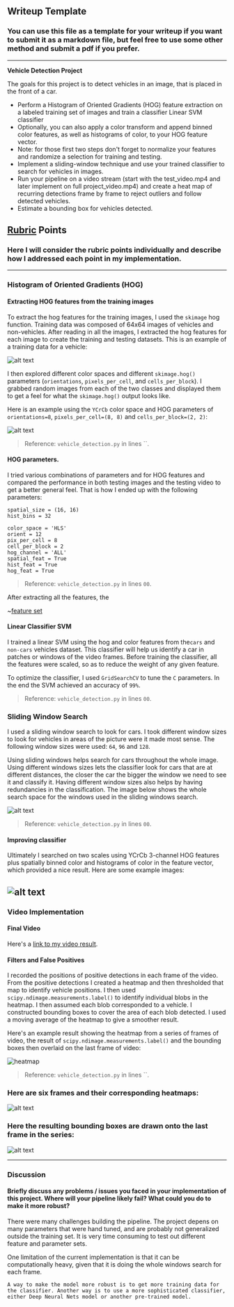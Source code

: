 ## Writeup Template
### You can use this file as a template for your writeup if you want to submit it as a markdown file, but feel free to use some other method and submit a pdf if you prefer.

---

**Vehicle Detection Project**

The goals for this project is to detect vehicles in an image, that is placed in the front of a car. 

* Perform a Histogram of Oriented Gradients (HOG) feature extraction on a labeled training set of images and train a classifier Linear SVM classifier
* Optionally, you can also apply a color transform and append binned color features, as well as histograms of color, to your HOG feature vector. 
* Note: for those first two steps don't forget to normalize your features and randomize a selection for training and testing.
* Implement a sliding-window technique and use your trained classifier to search for vehicles in images.
* Run your pipeline on a video stream (start with the test_video.mp4 and later implement on full project_video.mp4) and create a heat map of recurring detections frame by frame to reject outliers and follow detected vehicles.
* Estimate a bounding box for vehicles detected.

[//]: # (Image References)
[image1]: ./images/car_not_car.png
[image2]: ./images/HOG_example.jpg
[image3]: ./images/sliding_windows.jpg
[image4]: ./images/sliding_window.jpg
[image5]: ./images/bboxes_and_heat.png
[image6]: ./images/labels_map.png
[image7]: ./images/output_bboxes.png
[image8]: ./images/features.png
[video1]: ./project_output.mp4

## [Rubric](https://review.udacity.com/#!/rubrics/513/view) Points
### Here I will consider the rubric points individually and describe how I addressed each point in my implementation.  

---

### Histogram of Oriented Gradients (HOG)

#### Extracting HOG features from the training images


To extract the hog features for the training images, I used the `skimage` hog function. Training data was composed of 64x64 images of vehicles and non-vehicles. After reading in all the images, I extracted the hog features for each image to create the training and testing datasets. This is an example of a training data for a vehicle:

![alt text][image1]

I then explored different color spaces and different `skimage.hog()` parameters (`orientations`, `pixels_per_cell`, and `cells_per_block`).  I grabbed random images from each of the two classes and displayed them to get a feel for what the `skimage.hog()` output looks like.

Here is an example using the `YCrCb` color space and HOG parameters of `orientations=8`, `pixels_per_cell=(8, 8)` and `cells_per_block=(2, 2)`:

![alt text][image2]


> Reference: `vehicle_detection.py` in lines ``.

#### HOG parameters.

I tried various combinations of parameters and for HOG features and compared the performance in both testing images and the testing video to get a better general feel. That is how I ended up with the following parameters:

```
spatial_size = (16, 16)
hist_bins = 32

color_space = 'HLS'
orient = 12
pix_per_cell = 8 
cell_per_block = 2
hog_channel = 'ALL'  
spatial_feat = True 
hist_feat = True 
hog_feat = True
```

> Reference: `vehicle_detection.py` in lines `00`.

After extracting all the features, the

~[feature set][image8]


#### Linear Classifier SVM

I trained a linear SVM using the hog and color features from the`cars` and `non-cars` vehicles dataset. This classifier will help us identify a car in patches or windows of the video frames. Before training the classifier, all the features were scaled, so as to reduce the weight of any given feature.

To optimize the classifier, I used `GridSearchCV` to tune the `C` parameters. In the end the SVM achieved an accuracy of `99%`.

> Reference: `vehicle_detection.py` in lines `00`.


### Sliding Window Search

I used a sliding window search to look for cars. I took different window sizes to look for vehicles in areas of the picture were it made most sense. The following window sizes were used: `64`, `96` and `128`.

Using sliding windows helps search for cars throughout the whole image. Using different windows sizes lets the classifier look for cars that are at different distances, the closer the car the bigger the window we need to see it and classify it. Having different window sizes also helps by having redundancies in the classification. The image below shows the whole search space for the windows used in the sliding windows search.

![alt text][image3]

> Reference: `vehicle_detection.py` in lines `00`.


#### Improving classifier 

Ultimately I searched on two scales using YCrCb 3-channel HOG features plus spatially binned color and histograms of color in the feature vector, which provided a nice result.  Here are some example images:

![alt text][image4]
---

### Video Implementation

#### Final Video
Here's a [link to my video result](./project_output.mp4).


#### Filters and False Positives

I recorded the positions of positive detections in each frame of the video.  From the positive detections I created a heatmap and then thresholded that map to identify vehicle positions.  I then used `scipy.ndimage.measurements.label()` to identify individual blobs in the heatmap.  I then assumed each blob corresponded to a vehicle.  I constructed bounding boxes to cover the area of each blob detected. I used a moving average of the heatmap to give a smoother result.

Here's an example result showing the heatmap from a series of frames of video, the result of `scipy.ndimage.measurements.label()` and the bounding boxes then overlaid on the last frame of video:

![heatmap][image5]


> Reference: `vehicle_detection.py` in lines ``.

### Here are six frames and their corresponding heatmaps:

![alt text][image5]


### Here the resulting bounding boxes are drawn onto the last frame in the series:
![alt text][image7]



---

### Discussion

#### Briefly discuss any problems / issues you faced in your implementation of this project.  Where will your pipeline likely fail?  What could you do to make it more robust?


There were many challenges building the pipeline. The project depens on many parameters that were hand tuned, and are probably not generalized outside the training set. It is very time consuming to test out different feature and parameter sets.

One limitation of the current implementation is that it can be computationally heavy, given that it is doing the whole windows search for each frame. 

    A way to make the model more robust is to get more training data for the classifier. Another way is to use a more sophisticated classifier, either Deep Neural Nets model or another pre-trained model. 

